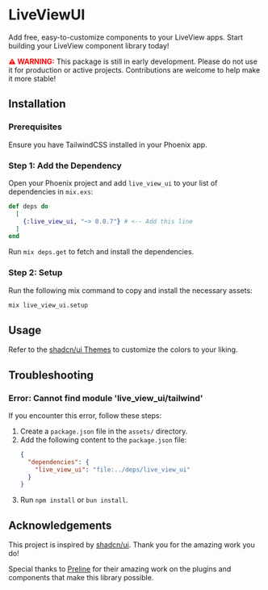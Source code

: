 # LiveViewUI

Add free, easy-to-customize components to your LiveView apps. Start building your LiveView component library today!

<p><strong style="color: red;">⚠️ WARNING:</strong> This package is still in early development. Please do not use it for production or active projects. Contributions are welcome to help make it more stable!</p>

## Installation

### Prerequisites

Ensure you have TailwindCSS installed in your Phoenix app.

### Step 1: Add the Dependency

Open your Phoenix project and add `live_view_ui` to your list of dependencies in `mix.exs`:

```elixir
def deps do
  [
    {:live_view_ui, "~> 0.0.7"} # <-- Add this line
  ]
end
```

Run `mix deps.get` to fetch and install the dependencies.

### Step 2: Setup

Run the following mix command to copy and install the necessary assets:

```bash
mix live_view_ui.setup
```

## Usage

Refer to the [shadcn/ui Themes](https://ui.shadcn.com/themes) to customize the colors to your liking.

## Troubleshooting

### Error: Cannot find module 'live_view_ui/tailwind'

If you encounter this error, follow these steps:

1. Create a `package.json` file in the `assets/` directory.
2. Add the following content to the `package.json` file:
   ```json
   {
     "dependencies": {
       "live_view_ui": "file:../deps/live_view_ui"
     }
   }
   ```
3. Run `npm install` or `bun install`.

## Acknowledgements

This project is inspired by [shadcn/ui](https://ui.shadcn.com/). Thank you for the amazing work you do!

Special thanks to [Preline](https://preline.co/) for their amazing work on the plugins and components that make this library possible.
